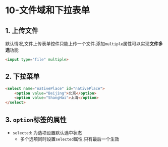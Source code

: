 # 10-文件域和下拉表单

## 1. 上传文件

默认情况,文件上传表单控件只能上传一个文件.添加`multiple`属性可以实现**文件多选**功能

```html
<input type="file" multiple>
```

## 2. 下拉菜单

```html
<select name="nativePlace" id="nativePlace">
    <option value="Beijing">北京</option>
    <option value="ShangHai">上海</option>
</select>
```

## 3. `option`标签的属性

- `selected`: 为选项设置默认选中状态
  - 多个选项同时设置`selected`属性,只有最后一个生效